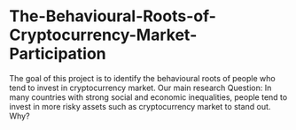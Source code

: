 # The-Behavioural-Roots-of-Cryptocurrency-Market-Participation
The goal of this project is to identify the behavioural roots of people who tend to invest in cryptocurrency market.
Our main research Question: In many countries with strong social and economic inequalities, people tend to invest in more risky assets such as cryptocurrency market to stand out. Why?
 
